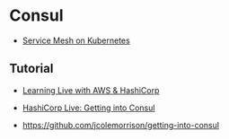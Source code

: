 # Consul

* [Service Mesh on Kubernetes](https://developer.hashicorp.com/consul/tutorials/kubernetes)

## Tutorial

* [Learning Live with AWS & HashiCorp](https://www.youtube.com/playlist?list=PL81sUbsFNc5bXfbscI9dYj0p3cvagLqFn)

* [HashiCorp Live: Getting into Consul](https://www.youtube.com/playlist?list=PL81sUbsFNc5b8i2g2sB_tG-PuZxEdlDpK)
* https://github.com/jcolemorrison/getting-into-consul
